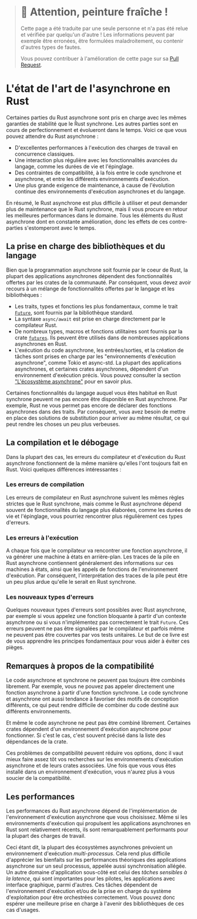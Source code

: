 > # 🚧 Attention, peinture fraîche !
>
> Cette page a été traduite par une seule personne et n'a pas été relue et
> vérifiée par quelqu'un d'autre ! Les informations peuvent par exemple être
> erronées, être formulées maladroitement, ou contenir d'autres types de fautes.
>
> Vous pouvez contribuer à l'amélioration de cette page sur sa
> [Pull Request](https://github.com/Jimskapt/async-book-fr/pull/3).

<!--
# The State of Asynchronous Rust
-->

# L'état de l'art de l'asynchrone en Rust

<!--
Parts of async Rust are supported with the same stability guarantees as
synchronous Rust. Other parts are still maturing and will change
over time. With async Rust, you can expect:
-->

Certaines parties du Rust asynchrone sont pris en charge avec les mêmes
garanties de stabilité que le Rust synchrone. Les autres parties sont en cours
de perfectionnement et évolueront dans le temps. Voici ce que vous pouvez
attendre du Rust asynchrone :

<!--
- Outstanding runtime performance for typical concurrent workloads.
- More frequent interaction with advanced language features, such as lifetimes
  and pinning.
- Some compatibility constraints, both between sync and async code, and between
  different async runtimes.
- Higher maintenance burden, due to the ongoing evolution of async runtimes
  and language support.
-->

- D'excellentes performances à l'exécution des charges de travail en concurrence
  classiques.
- Une interaction plus régulière avec les fonctionnalités avancées du langage,
  comme les durées de vie et l'épinglage.
- Des contraintes de compatibilité, à la fois entre le code synchrone et
  asynchrone, et entre les différents environnements d'exécution.
- Une plus grande exigence de maintenance, à cause de l'évolution continue des
  environnements d'exécution asynchrones et du langage.

<!--
In short, async Rust is more difficult to use and can result in a higher
maintenance burden than synchronous Rust,
but gives you best-in-class performance in return.
All areas of async Rust are constantly improving,
so the impact of these issues will wear off over time.
-->

En résumé, le Rust asynchrone est plus difficile à utiliser et peut demander
plus de maintenance que le Rust synchrone, mais il vous procure en retour les
meilleures performances dans le domaine. Tous les éléments du Rust asynchrone
dont en constante amélioration, donc les effets de ces contre-parties
s'estomperont avec le temps.

<!--
## Language and library support
-->

## La prise en charge des bibliothèques et du langage

<!--
While asynchronous programming is supported by Rust itself,
most async applications depend on functionality provided
by community crates.
As such, you need to rely on a mixture of
language features and library support:
-->

Bien que la programmation asynchrone soit fournie par le coeur de Rust, la
plupart des applications asynchrones dépendent des fonctionnalités offertes
par les crates de la communauté.
Par conséquent, vous devez avoir recours à un mélange de fonctionnalités
offertes par le langage et les bibliothèques :

<!--
- The most fundamental traits, types and functions, such as the
  [`Future`](https://doc.rust-lang.org/std/future/trait.Future.html) trait
  are provided by the standard library.
- The `async/await` syntax is supported directly by the Rust compiler.
- Many utility types, macros and functions are provided by the
  [`futures`](https://docs.rs/futures/) crate. They can be used in any async
  Rust application.
- Execution of async code, IO and task spawning are provided by "async
  runtimes", such as Tokio and async-std. Most async applications, and some
  async crates, depend on a specific runtime. See
  ["The Async Ecosystem"](../08_ecosystem/00_chapter.md) section for more
  details.
-->

- Les traits, types et fonctions les plus fondamentaux, comme le trait
  [`Future`](https://doc.rust-lang.org/std/future/trait.Future.html), sont
  fournis par la bibliothèque standard.
- La syntaxe `async/await` est prise en charge directement par le compilateur
  Rust.
- De nombreux types, macros et fonctions utilitaires sont fournis par la crate
  [`futures`](https://docs.rs/futures/). Ils peuvent être utilisés dans de
  nombreuses applications asynchrones en Rust.
- L'exécution du code asynchrone, les entrées/sorties, et la création de tâches
  sont prises en charge par les "environnements d'exécution asynchrone", comme
  Tokio et async-std. La plupart des applications asynchrones, et certaines
  crates asynchrones, dépendent d'un environnement d'exécution précis. Vous
  pouvez consulter la section
  ["L'écosystème asynchrone"](../08_ecosystem/00_chapter.md) pour en savoir
  plus.

<!--
Some language features you may be used to from synchronous Rust are not yet
available in async Rust. Notably, Rust does not let you declare async
functions in traits. Instead, you need to use workarounds to achieve the same
result, which can be more verbose.
-->

Certaines fonctionnalités du langage auquel vous êtes habitué en Rust synchrone
peuvent ne pas encore être disponible en Rust asynchrone. Par exemple, Rust ne
vous permet pas encore de déclarer des fonctions asynchrones dans des traits.
Par conséquent, vous avez besoin de mettre en place des solutions de
substitution pour arriver au même résultat, ce qui peut rendre les choses un
peu plus verbeuses.

<!--
## Compiling and debugging
-->

## La compilation et le débogage

<!--
For the most part, compiler- and runtime errors in async Rust work
the same way as they have always done in Rust. There are a few
noteworthy differences:
-->

Dans la plupart des cas, les erreurs du compilateur et d'exécution du Rust
asynchrone fonctionnent de la même manière qu'elles l'ont toujours fait en
Rust. Voici quelques différences intéressantes :

<!--
### Compilation errors
-->

### Les erreurs de compilation

<!--
Compilation errors in async Rust conform to the same high standards as
synchronous Rust, but since async Rust often depends on more complex language
features, such as lifetimes and pinning, you may encounter these types of
errors more frequently.
-->

Les erreurs de compilateur en Rust asynchrone suivent les mêmes règles strictes
que le Rust synchrone, mais comme le Rust asynchrone dépend souvent de
fonctionnalités du langage plus élaborées, comme les durées de vie
et l'épinglage, vous pourriez rencontrer plus régulièrement ces types
d'erreurs.

<!--
### Runtime errors
-->

### Les erreurs à l'exécution

<!--
Whenever the compiler encounters an async function, it generates a state
machine under the hood. Stack traces in async Rust typically contain details
from these state machines, as well as function calls from
the runtime. As such, interpreting stack traces can be a bit more involved than
it would be in synchronous Rust.
-->

A chaque fois que le compilateur va rencontrer une fonction asynchrone, il va
générer une machine à états en arrière-plan. Les traces de la pile en Rust
asynchrone contiennent généralement des informations sur ces machines à états,
ainsi que les appels de fonctions de l'environnement d'exécution. Par
conséquent, l'interprétation des traces de la pile peut être un peu plus ardue
qu'elle le serait en Rust synchrone.

<!--
### New failure modes
-->

### Les nouveaux types d'erreurs

<!--
A few novel failure modes are possible in async Rust, for instance
if you call a blocking function from an async context or if you implement
the `Future` trait incorrectly. Such errors can silently pass both the
compiler and sometimes even unit tests. Having a firm understanding
of the underlying concepts, which this book aims to give you, can help you
avoid these pitfalls.
-->

Quelques nouveaux types d'erreurs sont possibles avec Rust asynchrone, par
exemple si vous appelez une fonction bloquante à partir d'un contexte
asynchrone ou si vous n'implémentez pas correctement le trait `Future`. Ces
erreurs peuvent ne pas être signalées par le compilateur et parfois même ne
peuvent pas être couvertes par vos tests unitaires. Le but de ce livre est
de vous apprendre les principes fondamentaux pour vous aider à éviter ces
pièges.

<!--
## Compatibility considerations
-->

## Remarques à propos de la compatibilité

<!--
Asynchronous and synchronous code cannot always be combined freely.
For instance, you can't directly call an async function from a sync function.
Sync and async code also tend to promote different design patterns, which can
make it difficult to compose code intended for the different environments.
-->

Le code asynchrone et synchrone ne peuvent pas toujours être combinés
librement. Par exemple, vous ne pouvez pas appeler directement une fonction
asynchrone à partir d'une fonction synchrone. Le code synchrone et asynchrone
ont aussi tendance à favoriser des motifs de conception différents, ce qui
peut rendre difficile de combiner du code destiné aux différents
environnements.

<!--
Even async code cannot always be combined freely. Some crates depend on a
specific async runtime to function. If so, it is usually specified in the
crate's dependency list.
-->

Et même le code asynchrone ne peut pas être combiné librement. Certaines crates
dépendent d'un environnement d'exécution asynchrone pour fonctionner. Si c'est
le cas, c'est souvent précisé dans la liste des dépendances de la crate.

<!--
These compatibility issues can limit your options, so make sure to
research which async runtime and what crates you may need early.
Once you have settled in with a runtime, you won't have to worry
much about compatibility.
-->

Ces problèmes de compatibilité peuvent réduire vos options, donc il vaut mieux
faire assez tôt vos recherches sur les environnements d'exécution asynchrone et
de leurs crates associées. Une fois que vous vous êtes installé dans un
environnement d'exécution, vous n'aurez plus à vous soucier de la
compatibilité.

<!--
## Performance characteristics
-->

## Les performances

<!--
The performance of async Rust depends on the implementation of the
async runtime you're using.
Even though the runtimes that power async Rust applications are relatively new,
they perform exceptionally well for most practical workloads.
-->

Les performances du Rust asynchrone dépend de l'implémentation de
l'environnement d'exécution asynchrone que vous choisissez.
Même si les environnements d'exécution qui propulsent les applications
asynchrones en Rust sont relativement récents, ils sont remarquablement
performants pour la plupart des charges de travail.

<!--
That said, most of the async ecosystem assumes a _multi-threaded_ runtime.
This makes it difficult to enjoy the theoretical performance benefits
of single-threaded async applications, namely cheaper synchronization.
Another overlooked use-case is _latency sensitive tasks_, which are
important for drivers, GUI applications and so on. Such tasks depend
on runtime and/or OS support in order to be scheduled appropriately.
You can expect better library support for these use cases in the future.
-->

Ceci étant dit, la plupart des écosystèmes asynchrones prévoient un
environnement d'exécution _multi-processus_. Cela rend plus difficile
d'apprécier les bienfaits sur les performances théoriques des applications
asynchrone sur un seul processus, appelée aussi synchronisation allégée.
Un autre domaine d'application sous-côté est celui des _tâches sensibles à la
latence_, qui sont importantes pour les pilotes, les applications avec
interface graphique, parmi d'autres. Ces tâches dépendent de l'environnement
d'exécution et/ou de la prise en charge du système d'exploitation pour être
orchestrées correctement. Vous pouvez donc espérer une meilleure prise en
charge à l'avenir des bibliothèques de ces cas d'usages.
